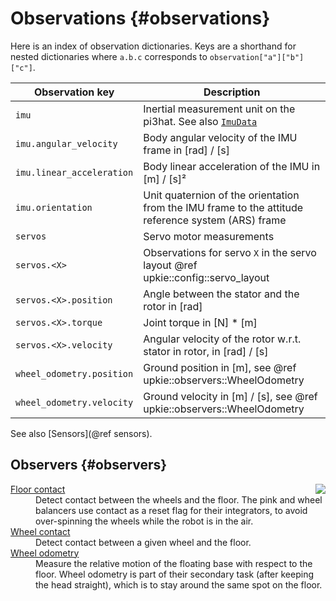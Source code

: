 # Observations {#observations}

Here is an index of observation dictionaries. Keys are a shorthand for nested dictionaries where ``a.b.c`` corresponds to ``observation["a"]["b"]["c"]``.

| Observation key | Description |
|-----------------|-------------|
| `imu` | Inertial measurement unit on the pi3hat. See also [`ImuData`](https://upkie.github.io/vulp/structvulp_1_1actuation_1_1ImuData.html) |
| `imu.angular_velocity` | Body angular velocity of the IMU frame in [rad] / [s] |
| `imu.linear_acceleration` | Body linear acceleration of the IMU in [m] / [s]² |
| `imu.orientation` | Unit quaternion of the orientation from the IMU frame to the attitude reference system (ARS) frame |
| `servos` | Servo motor measurements |
| `servos.<X>` | Observations for servo ``X`` in the servo layout @ref upkie::config::servo_layout |
| `servos.<X>.position` | Angle between the stator and the rotor in [rad] |
| `servos.<X>.torque` | Joint torque in [N] * [m] |
| `servos.<X>.velocity` | Angular velocity of the rotor w.r.t. stator in rotor, in [rad] / [s] |
| `wheel_odometry.position` | Ground position in [m], see @ref upkie::observers::WheelOdometry |
| `wheel_odometry.velocity` | Ground velocity in [m] / [s], see @ref upkie::observers::WheelOdometry |

See also [Sensors](@ref sensors).

## Observers {#observers}

<img src="https://upkie.github.io/upkie/observers.png" align="right">

<dl>
  <dt><a href="https://upkie.github.io/upkie/classupkie_1_1observers_1_1FloorContact.html#details">Floor contact</a></dt>
  <dd>Detect contact between the wheels and the floor. The pink and wheel balancers use contact as a reset flag for their integrators, to avoid over-spinning the wheels while the robot is in the air.</dd>

  <dt><a href="https://upkie.github.io/upkie/classupkie_1_1observers_1_1WheelContact.html#details">Wheel contact</a></dt>
  <dd>Detect contact between a given wheel and the floor.</dd>

  <dt><a href="https://upkie.github.io/upkie/classupkie_1_1observers_1_1WheelOdometry.html#details">Wheel odometry</a></dt>
  <dd>Measure the relative motion of the floating base with respect to the floor. Wheel odometry is part of their secondary task (after keeping the head straight), which is to stay around the same spot on the floor.</dd>
</dl>

